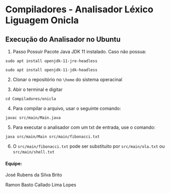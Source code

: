 # Compiladores - Analisador Léxico Liguagem Onicla

## Execução do Analisador no Ubuntu


1. Passo Possuir Pacote Java JDK 11 instalado. Caso não possua:

`sudo apt install openjdk-11-jre-headless`

`sudo apt install openjdk-11-jdk-headless`

2. Clonar o repositório no `\home` do sistema operacinal


4. Abir o terminal e digitar


`cd Compiladores/onicla`


4. Para compilar o arquivo, usar o seguinte comando:

`javac src/main/Main.java`



5. Para executar o analisador com um txt de entrada, use o comando:

`java src/main/Main src/main/fibonacci.txt`



6. O `src/main/fibonacci.txt` pode ser substituito por `src/main/ola.txt` ou `src/main/shell.txt`


#### Equipe:
José Rubens da Silva Brito

Ramon Basto Callado Lima Lopes
